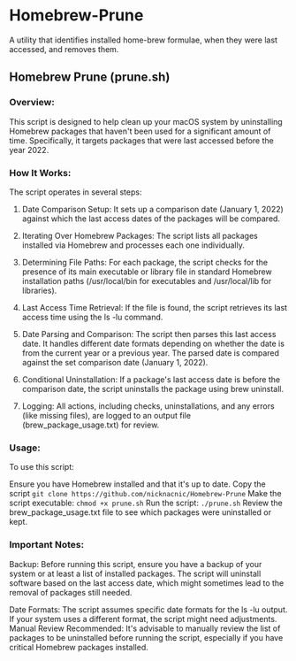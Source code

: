 # Homebrew-Prune
A utility that identifies installed home-brew formulae, when they were last accessed, and removes them. 

## Homebrew Prune (prune.sh)

### Overview:
This script is designed to help clean up your macOS system by uninstalling Homebrew packages that haven't been used for a significant amount of time. Specifically, it targets packages that were last accessed before the year 2022. 

### How It Works:
The script operates in several steps:

1. Date Comparison Setup: It sets up a comparison date (January 1, 2022) against which the last access dates of the packages will be compared.

2. Iterating Over Homebrew Packages: The script lists all packages installed via Homebrew and processes each one individually.
3. Determining File Paths: For each package, the script checks for the presence of its main executable or library file in standard Homebrew installation paths (/usr/local/bin for executables and /usr/local/lib for libraries).

4. Last Access Time Retrieval: If the file is found, the script retrieves its last access time using the ls -lu command.

5. Date Parsing and Comparison: The script then parses this last access date. It handles different date formats depending on whether the date is from the current year or a previous year. The parsed date is compared against the set comparison date (January 1, 2022).

6. Conditional Uninstallation: If a package's last access date is before the comparison date, the script uninstalls the package using brew uninstall.

7. Logging: All actions, including checks, uninstallations, and any errors (like missing files), are logged to an output file (brew_package_usage.txt) for review.

### Usage:
To use this script:

Ensure you have Homebrew installed and that it's up to date.
Copy the script ```git clone https://github.com/nicknacnic/Homebrew-Prune```
Make the script executable: ```chmod +x prune.sh```
Run the script: ```./prune.sh```
Review the brew_package_usage.txt file to see which packages were uninstalled or kept.

### Important Notes:

Backup: Before running this script, ensure you have a backup of your system or at least a list of installed packages. The script will uninstall software based on the last access date, which might sometimes lead to the removal of packages still needed.

Date Formats: The script assumes specific date formats for the ls -lu output. If your system uses a different format, the script might need adjustments.
Manual Review Recommended: It's advisable to manually review the list of packages to be uninstalled before running the script, especially if you have critical Homebrew packages installed.

